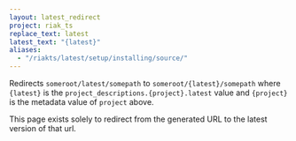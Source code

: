 ```yaml
---
layout: latest_redirect
project: riak_ts
replace_text: latest
latest_text: "{latest}"
aliases:
  - "/riakts/latest/setup/installing/source/"
---
```


Redirects `someroot/latest/somepath` to `someroot/{latest}/somepath` 
where `{latest}` is the `project_descriptions.{project}.latest` value
and `{project}` is the metadata value of `project` above.

This page exists solely to redirect from the generated URL to the latest version of
that url.




